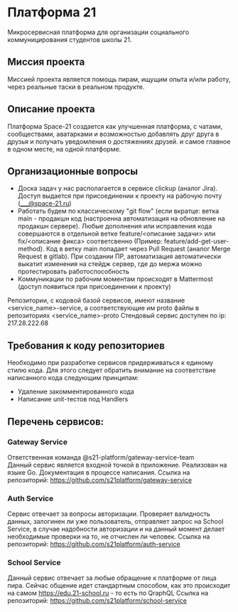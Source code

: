 # Платформа 21

Микросервисная платформа для организации социального коммуницирования студентов школы 21.

## Миссия проекта
Миссией проекта является помощь пирам, ищущим опыта и/или работу, через реальные таски в реальном продукте.

## Описание проекта
Платформа Space-21 создается как улучшенная платформа, с чатами, сообществами, аватарками и возможностью добавлять друг друга в друзья и получать уведомления о достяжениях друзей. и самое главное в одном месте, на одной платформе. 

## Организационные вопросы
* Доска задач у нас располагается в сервисе clickup (аналог Jira). Доступ выдается при присоединении к проекту на рабочую почту (___@space-21.ru)
* Работать будем по классическому "git flow" (если вкратце: ветка main - продакшн код (настроенна автоматизация на обновление на продакшн сервере). Любые дополнения или исправления кода совершаются в отдельной ветке feature/<описание задачи> или fix/<описание фикса> соответсвенно (Пример: feature/add-get-user-method). Код в ветку main попадает через Pull Request (аналог Merge Request в gitlab). При создании ПР, автоматизация автоматически выкатит изменения на стейдж сервер, где до мержа можно протестировать работоспособность
* Коммуникации по рабочим моментам происходят в Mattermost (доступ появиться при присоединении к проекту)

Репозитории, с кодовой базой сервисов, имеют название <service_name>-service, а соответствующие им proto файлы в репозиториях <service_name>-proto
Стендовый сервис доступен по ip: 217.28.222.68

## Требования к коду репозиториев
Необходимо при разработке сервисов придерживаться к единому стилю кода. Для этого следует обратить внимание на соответствие написанного кода следующим принципам:

- Удаление закомментированного кода
- Написание unit-тестов под Handlers 

## Перечень сервисов:
### Gateway Service  
Ответственная команда @s21-platform/gateway-service-team  
Данный сервис является входной точкой в приложение. Реализован на языке Go.
Документация в процессе написания.
Ссылка на репозиторий: https://github.com/s21platform/gateway-service

### Auth Service
Сервис отвечает за вопросы авторизации. Проверяет валидность данных, залогинен ли уже пользователь, отправляет запрос на School Service, в случае надобности авторизации и на данный момент делает необходимые проверки на то, не отчислен ли человек. 
Ссылка на репозиторий: https://github.com/s21platform/auth-service

### School Service
Данный сервис отвечает за любые обращение к платформе от лица пира. Сейчас общение идет стандартным способом, как это происходит на самом https://edu.21-school.ru - то есть по QraphQL
Ссылка на репозиторий: https://github.com/s21platform/school-service
